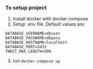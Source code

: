 ### To setup project

1. Install docker with docker compose
2. Setup .env file. Default values are:
```DATABASE_NAME=dbname
DATABASE_USERNAME=dbuser
DATABASE_PASSWORD=dbpass
DATABASE_HOSTNAME=localhost
DATABASE_PORT=5432
TWEET_MAX_LENGTH=500
```
3. run `docker-compose up`